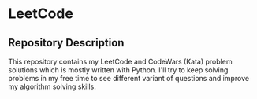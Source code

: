 # LeetCode

## Repository Description

This repository contains my LeetCode and CodeWars (Kata) problem solutions which is mostly written with Python. I'll try to keep solving problems in my free time to see different variant of questions and improve my algorithm solving skills.